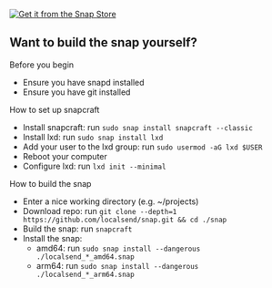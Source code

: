 [![Get it from the Snap Store](https://snapcraft.io/static/images/badges/en/snap-store-black.svg)](https://snapcraft.io/localsend)

## Want to build the snap yourself?

Before you begin
- Ensure you have snapd installed
- Ensure you have git installed

How to set up snapcraft
- Install snapcraft: run `sudo snap install snapcraft --classic`
- Install lxd: run `sudo snap install lxd`
- Add your user to the lxd group: run `sudo usermod -aG lxd $USER`
- Reboot your computer
- Configure lxd: run `lxd init --minimal`

How to build the snap
- Enter a nice working directory (e.g. ~/projects)
- Download repo: run `git clone --depth=1 https://github.com/localsend/snap.git && cd ./snap`
- Build the snap: run `snapcraft`
- Install the snap:
  - amd64: run `sudo snap install --dangerous ./localsend_*_amd64.snap`
  - arm64: run `sudo snap install --dangerous ./localsend_*_arm64.snap`
